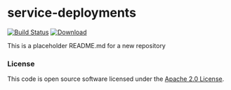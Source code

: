 
# service-deployments

[![Build Status](https://travis-ci.org/hmrc/service-deployments.svg?branch=master)](https://travis-ci.org/hmrc/service-deployments) [ ![Download](https://api.bintray.com/packages/hmrc/releases/service-deployments/images/download.svg) ](https://bintray.com/hmrc/releases/service-deployments/_latestVersion)

This is a placeholder README.md for a new repository

### License

This code is open source software licensed under the [Apache 2.0 License]("http://www.apache.org/licenses/LICENSE-2.0.html").
    